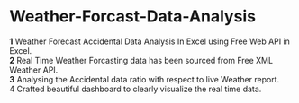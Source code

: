 # Weather-Forcast-Data-Analysis
<strong>1</strong>&nbsp;Weather Forecast Accidental Data Analysis In Excel using Free Web API in Excel.</br>
<strong>2</strong>&nbsp;Real Time Weather Forcasting data has been sourced from Free XML Weather API.</br>
<strong>3</strong>&nbsp;Analysing the Accidental data ratio with respect to live Weather report.</br>
</strong>4</strong>&nbsp;Crafted beautiful dashboard to clearly visualize the real time data.
